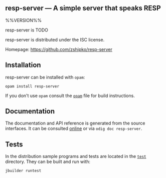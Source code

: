 resp-server — A simple server that speaks RESP
-------------------------------------------------------------------------------
%%VERSION%%

resp-server is TODO

resp-server is distributed under the ISC license.

Homepage: https://github.com/zshipko/resp-server

## Installation

resp-server can be installed with `opam`:

    opam install resp-server

If you don't use `opam` consult the [`opam`](opam) file for build
instructions.

## Documentation

The documentation and API reference is generated from the source
interfaces. It can be consulted [online][doc] or via `odig doc
resp-server`.

[doc]: https://github.com/zshipko/resp-server/doc

## Tests

In the distribution sample programs and tests are located in the
[`test`](test) directory. They can be built and run
with:

    jbuilder runtest
